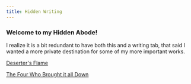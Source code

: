 ```yaml
---
title: Hidden Writing
--- 
```


### Welcome to my Hidden Abode!

I realize it is a bit redundant to have both this and a writing tab, that said I wanted a more private destination for some of my more important works. 

[Deserter's Flame](deserters_flame/desertflame-00.html) 

[The Four Who Brought it all Down](topfour-00.html)
